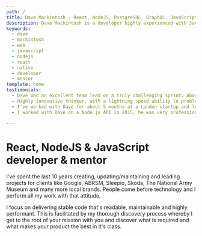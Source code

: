 ```yaml
---
path: /
title: Dave Mackintosh - React, NodeJS, PostgreSQL, GraphQL, JavaScript developer
description: Dave Mackintosh is a developer highly experienced with JavaScript in most forms and human first thinking.  
keywords:
  - dave
  - mackintosh
  - web
  - javascript
  - nodejs
  - react
  - native
  - developer
  - mentor
template: home
testimonials:
  - Dave was an excellent team lead on a truly challenging sprint. Above and beyond his mandate, and surpassing his peers in capability and efficiency, Dave was able to remain focused and productive on his own tasks while helping to guide other team members. Dave was highly responsive to status requests, and was diligent with code check-ins and documentation. His code reads extremely well. In short, you could not do better than to have Dave on your team, and we are grateful to have had him work hard to make our project a success. ~ Skoda/TDF/Hirsch & Mann, London
  - Highly innovative thinker, with a lightning speed ability to problem solve and put forward valid solutions to all implementations of the stack. Opinionated, and doesn't cut corners. As a project lead, he listened and managed his team considerately, as well as passing on valuable knowledge and techniques, making the web, better ~ easyProperty, London
  - I've worked with Dave for about 5 months at a London startup and loved every minute. He's one of those rare engineers who's not only fast, but also rigorous with TDD, coverage, types and documentation. He writes beautiful code that's easy to understand and a pleasure to work with; this is what you want in a contractor - someone who leaves a positive legacy and not spaghetti. Recommended! ~ Freybors, London
  - I worked with Dave on a Node.js API in 2015, he was very professional and a delight to work with. His code is among the cleanest I've ever seen. We have since become co-hosts of Creative Meet, a small meetup in Chichester that brings designers and developers together, alongside encouraging small talks to share knowledge and experience. ~ ABRSM, London

---
```


# React, NodeJS & JavaScript developer & mentor

I've spent the last 10 years creating, updating/maintaining and leading projects for clients like Google, ABRSM, Sleepio, Skoda, The National Army Museum and many more local brands. People come before technology and I perform all my work with that attitude. 

I focus on delivering stable code that's readable, maintainable and highly performant. This is facilitated by my thorough discovery process whereby I get to the root of your mission with you and discover what is required and what makes your product the best in it's class.

